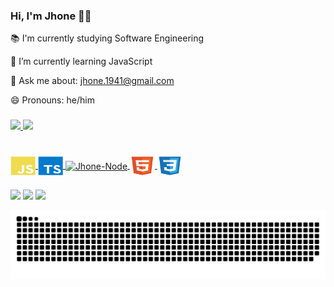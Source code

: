 ### Hi, I'm Jhone 👋🏾

📚 I'm currently studying Software Engineering

🌱 I’m currently learning JavaScript

📨 Ask me about: jhone.1941@gmail.com

😄 Pronouns: he/him

  ###

<div>
  <a href="https://github.com/Jhone-cmd">
    <img height="180em" src="https://github-readme-stats.vercel.app/api?username=jhone-cmd&show_icons=true&theme=transparent">
     <img height="180em" src="https://github-readme-stats.vercel.app/api/top-langs/?username=jhone-cmd&layout=compact&langs_count=16&theme=transparent">
</div>

  ###
<div style="display: inline_block"><br>
  
  <img align="center" alt="Jhone-Js" height="30" width="40" src="https://raw.githubusercontent.com/devicons/devicon/master/icons/javascript/javascript-plain.svg">
  <img align="center" alt="Jhone-Ts" height="30" width="40" src="https://raw.githubusercontent.com/devicons/devicon/master/icons/typescript/typescript-plain.svg">
  <img align="center" alt="Jhone-Node" height="36" width="40" src="https://cdn.jsdelivr.net/gh/devicons/devicon@latest/icons/nodejs/nodejs-original.svg">
  <img align="center" alt="Jhone-HTML" height="30" width="40" src="https://raw.githubusercontent.com/devicons/devicon/master/icons/html5/html5-original.svg">
  <img align="center" alt="Jhone-CSS" height="30" width="40" src="https://raw.githubusercontent.com/devicons/devicon/master/icons/css3/css3-original.svg">
</div>
  
  ###
 
<div> 
  
  <a href = "mailto:jhone.1941@gmail.com"><img src="https://img.shields.io/badge/-Gmail-FF0000?style=for-the-badge&logo=gmail&logoColor=white" target="_blank"></a>
  <a href="https://www.instagram.com/jhone_justino" target="_blank"><img src="https://img.shields.io/badge/-Instagram-%23E4405F?style=for-the-badge&logo=instagram&logoColor=white" target="_blank"></a>
  <a href="https://www.linkedin.com/in/jhone-justino-a28786112?lipi=urn%3Ali%3Apage%3Ad_flagship3_profile_view_base_contact_details%3B8235dHxRTPO6VaPMJIv4AQ%3D%3D" target="_blank"><img src="https://img.shields.io/badge/-LinkedIn-%230077B5?style=for-the-badge&logo=linkedin&logoColor=white" target="_blank"></a> 
  
</div>
<picture>
  <source media="(prefers-color-scheme: dark)" srcset="https://raw.githubusercontent.com/jhone-cmd/jhone-cmd/output/github-contribution-grid-snake-dark.svg">
  <source media="(prefers-color-scheme: light)" srcset="https://raw.githubusercontent.com/jhone-cmd/jhone-cmd/output/github-contribution-grid-snake.svg">
  <img alt="github contribution grid snake animation" src="https://raw.githubusercontent.com/brendavit0ria/brendavit0ria/output/github-contribution-grid-snake.svg">
</picture>
<br><br>
</div>

<!--
**Jhone-cmd/jhone-cmd** is a ✨ _special_ ✨ repository because its `README.md` (this file) appears on your GitHub profile.
 //<a href="https://discord.gg/wagxzStdcR" target="_blank"><img src="https://img.shields.io/badge/Discord-7289DA?style=for-the-badge&logo=discord&logoColor=white" target="_blank"></a> 
Here are some ideas to get you started:

- 🔭 I’m currently working on ...
- 🌱 I’m currently learning ...
- 👯 I’m looking to collaborate on ...
- 🤔 I’m looking for help with ...
- 💬 Ask me about ...
- 📫 How to reach me: ...
- 😄 Pronouns: ...
- ⚡ Fun fact: ...
-->
